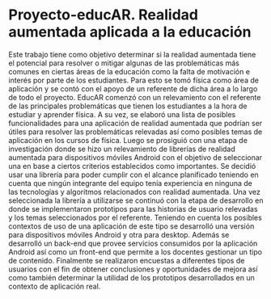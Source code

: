 Proyecto-educAR. Realidad aumentada aplicada a la educación
===============

Este trabajo tiene como objetivo determinar si la realidad aumentada tiene el potencial para resolver o mitigar algunas de las problemáticas más comunes en ciertas áreas de la educación como la falta de motivación e interés por parte de los estudiantes. Para esto se tomó física como área de aplicación y se contó con el apoyo de un referente de dicha área a lo largo de todo el proyecto.
EducAR comenzó con un relevamiento con el referente de las principales problemáticas que tienen los estudiantes a la hora de estudiar y aprender física. A su vez, se elaboró una lista de posibles funcionalidades para una aplicación de realidad aumentada que podrían ser útiles para resolver las problemáticas relevadas así como posibles temas de aplicación en los cursos de física.
Luego se prosiguió con una etapa de investigación donde se hizo un relevamiento de librerías de realidad aumentada para dispositivos móviles Android con el objetivo de seleccionar una en base a ciertos criterios establecidos como importantes. Se decidió usar una librería para poder cumplir con el alcance planificado teniendo en cuenta que ningún integrante del equipo tenía experiencia en ninguna de las tecnologías y algoritmos relacionados con realidad aumentada. 
Una vez seleccionada la librería a utilizarse se continuó con la etapa de desarrollo en donde se implementaron prototipos para las historias de usuario relevadas y los temas seleccionados por el referente. Teniendo en cuenta los posibles contextos de uso de una aplicación de este tipo se desarrolló una versión para dispositivos móviles Android y otra para desktop. Además se desarrolló un back-end que provee servicios consumidos por la aplicación Android así como un front-end que permite a los docentes gestionar un tipo de contenido.
Finalmente se realizaron encuestas a diferentes tipos de usuarios con el fin de obtener conclusiones y oportunidades de mejora así como también determinar la utilidad de los prototipos desarrollados en un contexto de aplicación real.

